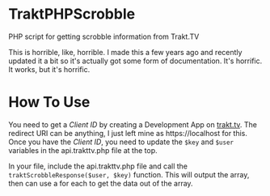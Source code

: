 # TraktPHPScrobble
PHP script for getting scrobble information from Trakt.TV

This is horrible, like, horrible.  I made this a few years ago and recently updated it a bit so it's actually got some form of documentation.  It's horrific.  It works, but it's horrific. 

# How To Use
You need to get a _Client ID_ by creating a Development App on [trakt.tv](https://trakt.tv/oauth/applications). The redirect URI can be anything, I just left mine as https://localhost for this.  Once you have the _Client ID_, you need to update the `$key` and `$user` variables in the api.trakttv.php file at the top.

In your file, include the api.trakttv.php file and call the `traktScrobbleResponse($user, $key)` function. This will output the array, then can use a for each to get the data out of the array. 
